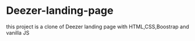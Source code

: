 # Deezer-landing-page
this project is a clone of Deezer landing page with HTML,CSS,Boostrap and vanilla JS
